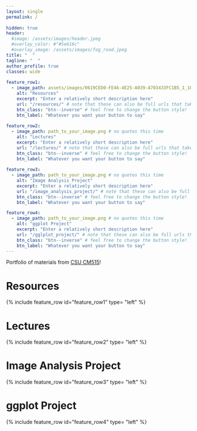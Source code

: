 ```yaml
---
layout: single
permalink: / 
     
hidden: true
header:
  #image: /assets/images/header.jpeg
  #overlay_color: #"#5e616c"
  #overlay_image: /assets/images/fog_road.jpeg
title: "  "
tagline: "  "   
author_profile: true
classes: wide
   
feature_row1:
  - image_path: assets/images/0619CED0-FE46-4E25-A039-A703433FC1B5_1_105_c.jpeg
    alt: "Resources"
    excerpt: "Enter a relatively short description here"
    url: "/resources/" # note that these can also be full urls that take people to other sites
    btn_class: "btn--inverse" # feel free to change the button style!
    btn_label: "Whatever you want your button to say"
    
feature_row2:
  - image_path: path_to_your_image.png # no quotes this time
    alt: "Lectures"
    excerpt: "Enter a relatively short description here"
    url: "/lectures/" # note that these can also be full urls that take people to other sites
    btn_class: "btn--inverse" # feel free to change the button style!
    btn_label: "Whatever you want your button to say"
    
feature_row3:
  - image_path: path_to_your_image.png # no quotes this time
    alt: "Image Analysis Project"
    excerpt: "Enter a relatively short description here"
    url: "/image_analysis_project/" # note that these can also be full urls that take people to other sites
    btn_class: "btn--inverse" # feel free to change the button style!
    btn_label: "Whatever you want your button to say"

feature_row4:
  - image_path: path_to_your_image.png # no quotes this time
    alt: "ggplot Project"
    excerpt: "Enter a relatively short description here"
    url: "/gglplot_project/" # note that these can also be full urls that take people to other sites
    btn_class: "btn--inverse" # feel free to change the button style!
    btn_label: "Whatever you want your button to say" 
---
```


Portfolio of materials from [CSU CM515](https://github.com/Colorado-State-University-CMB/CM515-course-2025/tree/main)! 

# Resources

{% include feature_row id="feature_row1" type= "left" %}

# Lectures

{% include feature_row id="feature_row2" type= "left" %}

# Image Analysis Project

{% include feature_row id="feature_row3" type= "left" %}

# ggplot Project

{% include feature_row id="feature_row4" type= "left" %}
